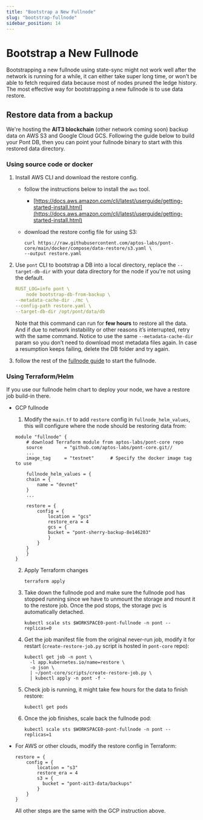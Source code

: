 ```yaml
---
title: "Bootstrap a New Fullnode"
slug: "bootstrap-fullnode"
sidebar_position: 14
---
```


# Bootstrap a New Fullnode

Bootstrapping a new fullnode using state-sync might not work well after the network is running for a while, it can either take super long time, or won't be able to fetch required data because most of nodes pruned the ledge history. The most effective way for bootstrapping a new fullnode is to use data restore.

## Restore data from a backup

We're hosting the **AIT3 blockchain** (other network coming soon) backup data on AWS S3 and Google Cloud GCS. Following the guide below to build your Pont DB, then you can point your fullnode binary to start with this restored data directory.

### Using source code or docker

1. Install AWS CLI and download the restore config.
    - follow the instructions below to install the `aws` tool.
        - [https://docs.aws.amazon.com/cli/latest/userguide/getting-started-install.html](https://docs.aws.amazon.com/cli/latest/userguide/getting-started-install.html)
    
    - download the restore config file for using S3:
        
        ```
        curl https://raw.githubusercontent.com/aptos-labs/pont-core/main/docker/compose/data-restore/s3.yaml \
        --output restore.yaml
        ```

2. Use  `pont` CLI to bootstrap a DB into a local directory, replace the `--target-db-dir` with your data directory for the node if you're not using the default.

    ```yaml
    RUST_LOG=info pont \
        node bootstrap-db-from-backup \
    --metadata-cache-dir ./mc \ 
    --config-path restore.yaml \
    --target-db-dir /opt/pont/data/db
    ```

    Note that this command can run for **few hours** to restore all the data. And if due to network instability or other reasons it’s interrupted, retry with the same command. Notice to use the same `--metadata-cache-dir` param so you don’t need to download most metadata files again.  In case a resumption keeps failing, delete the DB folder and try again.

3. follow the rest of the [fullnode guide](fullnode-source-code-or-docker.md) to start the fullnode.

### Using Terraform/Helm

If you use our fullnode helm chart to deploy your node, we have a restore job build-in there.

- GCP fullnode

  1. Modify the `main.tf` to add `restore` config in `fullnode_helm_values`, this will configure where the node should be restoring data from:

    ```
    module "fullnode" {
        # download Terraform module from aptos-labs/pont-core repo
        source        = "github.com/aptos-labs/pont-core.git//
        ...
        image_tag     = "testnet"      # Specify the docker image tag to use

        fullnode_helm_values = {
        chain = {
            name = "devnet"
        }
        ...

        restore = {
            config = {
                location = "gcs"
                restore_era = 4
                gcs = {
                bucket = "pont-sherry-backup-8e146203"
                }
            }
        }
        }
    }
    ```

    2. Apply Terraform changes

        ```
        terraform apply
        ```

    3. Take down the fullnode pod and make sure the fullnode pod has stopped running since we have to unmount the storage and mount it to the restore job. Once the pod stops, the storage pvc is automatically detached.
    
        ```
        kubectl scale sts $WORKSPACE0-pont-fullnode -n pont --replicas=0
        ```
    4. Get the job manifest file from the original never-run job, modify it for restart (`create-restore-job.py` script is hosted in `pont-core` repo):
        ```
        kubectl get job -n pont \
          -l app.kubernetes.io/name=restore \
          -o json \
          | ~/pont-core/scripts/create-restore-job.py \
          | kubectl apply -n pont -f -
        ```

    5. Check job is running, it might take few hours for the data to finish restore:
        ```
        kubectl get pods
        ```
    
    6. Once the job finishes, scale back the fullnode pod:
        ```
        kubectl scale sts $WORKSPACE0-pont-fullnode -n pont --replicas=1
        ```

- For AWS or other clouds, modify the restore config in Terraform:

    ```
    restore = {
        config = {
            location = "s3"
            restore_era = 4
            s3 = {
              bucket = "pont-ait3-data/backups"
            }
        }
    }
    ```

    All other steps are the same with the GCP instruction above.
